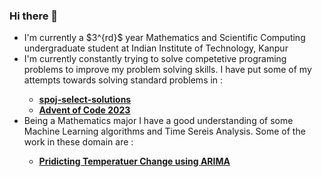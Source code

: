 ### Hi there 👋

<!--
**eisemsi2/eisemsi2** is a ✨ _special_ ✨ repository because its `README.md` (this file) appears on your GitHub profile.

Here are some ideas to get you started:

- 🔭 I’m currently working on ...
- 🌱 I’m currently learning ...
- 👯 I’m looking to collaborate on ...
- 🤔 I’m looking for help with ...
- 💬 Ask me about ...
- 📫 How to reach me: ...
- 😄 Pronouns: ...
- ⚡ Fun fact: ...
-->

<ul>
  <li> I'm currently a $3^{rd}$ year Mathematics and Scientific Computing undergraduate student at Indian Institute of Technology, Kanpur </li>
  <li> I'm currently constantly trying to solve competetive programing problems to improve my problem solving skills. I have put some of my attempts towards solving standard problems in : </li>
    <ul>
      <li> <a href="https://github.com/eisemsi2/spoj-select-solutions"> <b>spoj-select-solutions</b> </a> </li> 
      <li> <a href="https://github.com/eisemsi2/Advent-of-Code-2023" > <b> Advent of Code 2023 </b></a></li>
    </ul>
  <li> Being a Mathematics major I have a good understanding of some Machine Learning algorithms and Time Sereis Analysis. Some of the work in these domain are : </li>
    <ul>
      <li> <a href="https://github.com/eisemsi2/Temperature-Change-Pridicting-using-ARIMA"> <b> Pridicting Temperatuer Change using ARIMA </b> </a> </li>
    </ul>
</ul>

